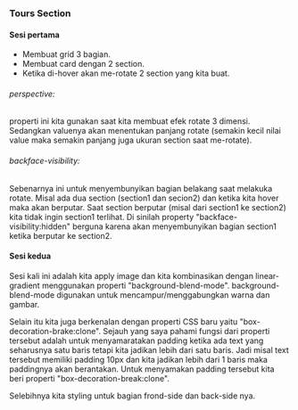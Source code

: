 ### Tours Section

#### Sesi pertama
- Membuat grid 3 bagian.
- Membuat card dengan 2 section.
- Ketika di-hover akan me-rotate 2 section yang kita buat.

###### perspective: 
properti ini kita gunakan saat kita membuat efek rotate 3 dimensi. Sedangkan valuenya akan menentukan panjang rotate (semakin kecil nilai value maka semakin panjang juga ukuran section saat me-rotate).

###### backface-visibility:
Sebenarnya ini untuk menyembunyikan bagian belakang saat melakuka rotate. Misal ada dua section (section1 dan secion2) dan ketika kita hover maka akan berputar. Saat section berputar (misal dari section1 ke section2) kita tidak ingin section1 terlihat. Di sinilah property "backface-visibility:hidden" berguna karena akan menyembunyikan bagian section1 ketika berputar ke section2. 


#### Sesi kedua
Sesi kali ini adalah kita apply image dan kita kombinasikan dengan linear-gradient menggunakan properti "background-blend-mode". background-blend-mode digunakan untuk mencampur/menggabungkan warna dan gambar.

Selain itu kita juga berkenalan dengan properti CSS baru yaitu "box-decoration-brake:clone". Sejauh yang saya pahami fungsi dari properti tersebut adalah untuk menyamaratakan padding ketika ada text yang seharusnya satu baris tetapi kita jadikan lebih dari satu baris. Jadi misal text tersebut memiliki padding 10px dan kita jadikan lebih dari 1 baris maka paddingnya akan berantakan. Untuk menyamakan padding tersebut kita beri properti "box-decoration-break:clone".

Selebihnya kita styling untuk bagian frond-side dan back-side nya.
